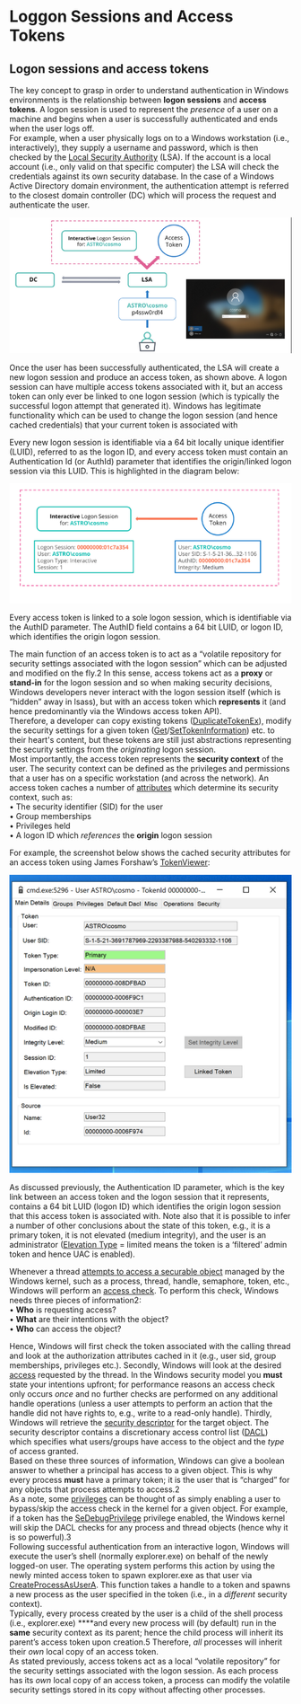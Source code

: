 # Loggon Sessions and Access Tokens

## Logon sessions and access tokens

The key concept to grasp in order to understand authentication in Windows environments is the relationship between **logon sessions** and **access tokens**. A logon session is used to represent the _presence_ of a user on a machine and begins when a user is successfully authenticated and ends when the user logs off.  
For example, when a user physically logs on to a Windows workstation \(i.e., interactively\), they supply a username and password, which is then checked by the [Local Security Authority](https://docs.microsoft.com/en-us/windows-server/security/windows-authentication/credentials-processes-in-windows-authentication) \(LSA\). If the account is a local account \(i.e., only valid on that specific computer\) the LSA will check the credentials against its own security database. In the case of a Windows Active Directory domain environment, the authentication attempt is referred to the closest domain controller \(DC\) which will process the request and authenticate the user.  
  


![](../../../.gitbook/assets/image%20%2857%29.png)

 Once the user has been successfully authenticated, the LSA will create a new logon session and produce an access token, as shown above. A logon session can have multiple access tokens associated with it, but an access token can only ever be linked to one logon session \(which is typically the successful logon attempt that generated it\). Windows has legitimate functionality which can be used to change the logon session \(and hence cached credentials\) that your current token is associated with  
  
 Every new logon session is identifiable via a 64 bit locally unique identifier \(LUID\), referred to as the logon ID, and every access token must contain an Authentication Id \(or AuthId\) parameter that identifies the origin/linked logon session via this LUID. This is highlighted in the diagram below:  
  
 

![](../../../.gitbook/assets/image%20%2856%29.png)

  
  
 Every access token is linked to a sole logon session, which is identifiable via the AuthID parameter. The AuthID field contains a 64 bit LUID, or logon ID, which identifies the origin logon session.  
  
The main function of an access token is to act as a “volatile repository for security settings associated with the logon session” which can be adjusted and modified on the fly.2 In this sense, access tokens act as a **proxy** or **stand-in** for the logon session and so when making security decisions, Windows developers never interact with the logon session itself \(which is “hidden” away in lsass\), but with an access token which **represents** it \(and hence predominantly via the Windows access token API\).   
Therefore, a developer can copy existing tokens \([DuplicateTokenEx](https://docs.microsoft.com/en-gb/windows/win32/api/securitybaseapi/nf-securitybaseapi-duplicatetokenex?redirectedfrom=MSDN)\), modify the security settings for a given token \([Get](https://docs.microsoft.com/en-us/windows/win32/api/securitybaseapi/nf-securitybaseapi-gettokeninformation)/[SetTokenInformation](https://docs.microsoft.com/en-us/windows/win32/api/securitybaseapi/nf-securitybaseapi-settokeninformation)\) etc. to their heart's content, but these tokens are still just abstractions representing the security settings from the _originating_ logon session.  
Most importantly, the access token represents the **security context** of the user. The security context can be defined as the privileges and permissions that a user has on a specific workstation \(and across the network\). An access token caches a number of [attributes](https://docs.microsoft.com/en-us/windows/win32/secauthz/access-tokens) which determine its security context, such as:  
• The security identifier \(SID\) for the user  
• Group memberships  
• Privileges held  
• A logon ID which _references_ the **origin** logon session  
  
For example, the screenshot below shows the cached security attributes for an access token using James Forshaw’s [TokenViewer](https://github.com/googleprojectzero/sandbox-attacksurface-analysis-tools):  


![](../../../.gitbook/assets/image%20%2855%29.png)

  
  
As discussed previously, the Authentication ID parameter, which is the key link between an access token and the logon session that it represents, contains a 64 bit LUID \(logon ID\) which identifies the origin logon session that this access token is associated with. Note also that it is possible to infer a number of other conclusions about the state of this token, e.g., it is a primary token, it is not elevated \(medium integrity\), and the user is an administrator \([Elevation Type](https://docs.microsoft.com/en-us/windows/win32/api/winnt/ne-winnt-token_elevation_type) = limited means the token is a ‘filtered’ admin token and hence UAC is enabled\).  
  
Whenever a thread [attempts to access a securable object](https://docs.microsoft.com/en-us/windows/win32/secauthz/interaction-between-threads-and-securable-objects) managed by the Windows kernel, such as a process, thread, handle, semaphore, token, etc., Windows will perform an [access check](https://docs.microsoft.com/en-us/windows/win32/api/securitybaseapi/nf-securitybaseapi-accesscheck). To perform this check, Windows needs three pieces of information2:  
• **Who** is requesting access?  
• **What** are their intentions with the object?  
• **Who** can access the object?  
  
Hence, Windows will first check the token associated with the calling thread and look at the authorization attributes cached in it \(e.g., user sid, group memberships, privileges etc.\). Secondly, Windows will look at the desired [access](https://docs.microsoft.com/en-gb/windows/win32/secauthz/access-rights-and-access-masks) requested by the thread. In the Windows security model you **must** state your intentions upfront; for performance reasons an access check only occurs _once_ and no further checks are performed on any additional handle operations \(unless a user attempts to perform an action that the handle did not have rights to, e.g., write to a read-only handle\). Thirdly, Windows will retrieve the [security descriptor](https://docs.microsoft.com/en-us/windows/win32/secauthz/security-descriptors) for the target object. The security descriptor contains a discretionary access control list \([DACL](https://docs.microsoft.com/en-us/windows/win32/secauthz/access-control-lists)\) which specifies what users/groups have access to the object and the _type_ of access granted.   
Based on these three sources of information, Windows can give a boolean answer to whether a principal has access to a given object. This is why every process **must** have a primary token; it is the user that is “charged” for any objects that process attempts to access.2  
As a note, some [privileges](https://docs.microsoft.com/en-us/windows/win32/secauthz/privilege-constants) can be thought of as simply enabling a user to bypass/skip the access check in the kernel for a given object. For example, if a token has the [SeDebugPrivilege](https://docs.microsoft.com/en-us/windows/win32/api/processthreadsapi/nf-processthreadsapi-openprocess) privilege enabled, the Windows kernel will skip the DACL checks for any process and thread objects \(hence why it is so powerful\).3  
Following successful authentication from an interactive logon, Windows will execute the user’s shell \(normally explorer.exe\) on behalf of the newly logged-on user. The operating system performs this action by using the newly minted access token to spawn explorer.exe as that user via [CreateProcessAsUserA](https://docs.microsoft.com/en-us/windows/win32/api/processthreadsapi/nf-processthreadsapi-createprocessasusera). This function takes a handle to a token and spawns a new process as the user specified in the token \(i.e., in a _different_ security context\).  
Typically, every process created by the user is a child of the shell process \(i.e., explorer.exe\) ****and every new process will \(by default\) run in the **same** security context as its parent; hence the child process will inherit its parent’s access token upon creation.5 Therefore, _all_ processes will inherit their _own_ local copy of an access token.  
As stated previously, access tokens act as a local “volatile repository” for the security settings associated with the logon session. As each process has its _own_ local copy of an access token, a process can modify the volatile security settings stored in its copy without affecting other processes.  


